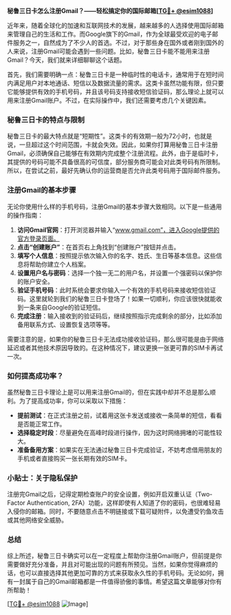 **秘鲁三日卡怎么注册Gmail？——轻松搞定你的国际邮箱[[TG💪+ @esim1088](https://t.me/s/esim1088)]**

近年来，随着全球化的加速和互联网技术的发展，越来越多的人选择使用国际邮箱来管理自己的生活和工作。而Google旗下的Gmail，作为全球最受欢迎的电子邮件服务之一，自然成为了不少人的首选。不过，对于那些身在国外或者刚到国外的人来说，注册Gmail可能会遇到一些问题。比如，秘鲁三日卡能不能用来注册Gmail？今天，我们就来详细聊聊这个话题。

首先，我们需要明确一点：秘鲁三日卡是一种临时性的电话卡，通常用于在短时间内满足用户对本地通话、短信以及数据流量的需求。这类卡虽然功能有限，但只要它能够提供有效的手机号码，并且该号码支持接收短信验证码，那么理论上就可以用来注册Gmail账户。不过，在实际操作中，我们还需要考虑几个关键因素。

### 秘鲁三日卡的特点与限制

秘鲁三日卡的最大特点就是“短期性”。这类卡的有效期一般为72小时，也就是说，一旦超过这个时间范围，卡就会失效。因此，如果你打算用秘鲁三日卡注册Gmail，必须确保自己能够在有效期内完成整个注册流程。此外，由于是临时卡，其提供的号码可能不具备很高的可信度，部分服务商可能会对此类号码有所限制。所以，在尝试之前，最好先确认你的运营商是否允许此类号码用于国际邮件服务。

### 注册Gmail的基本步骤

无论你使用什么样的手机号码，注册Gmail的基本步骤大致相同。以下是一些通用的操作指南：

1. **访问Gmail官网**：打开浏览器并输入“www.gmail.com”，进入Google提供的官方登录页面。
2. **点击“创建账户”**：在首页右上角找到“创建账户”按钮并点击。
3. **填写个人信息**：按照提示依次输入你的名字、姓氏、生日等基本信息。这些信息将帮助你建立个人档案。
4. **设置用户名与密码**：选择一个独一无二的用户名，并设置一个强密码以保护你的账户安全。
5. **验证手机号码**：此时系统会要求你输入一个有效的手机号码来接收短信验证码。这里就轮到我们的秘鲁三日卡登场了！如果一切顺利，你应该很快就能收到一条来自Google的验证短信。
6. **完成注册**：输入接收到的验证码后，继续按照指示完成剩余的部分，比如添加备用联系方式、设置恢复选项等等。

需要注意的是，如果你的秘鲁三日卡无法成功接收验证码，那么很可能是由于网络延迟或者其他技术原因导致的。在这种情况下，建议更换一张更可靠的SIM卡再试一次。

### 如何提高成功率？

虽然秘鲁三日卡理论上是可以用来注册Gmail的，但在实践中却并不总是那么顺利。为了提高成功率，你可以采取以下措施：

- **提前测试**：在正式注册之前，试着用这张卡发送或接收一条简单的短信，看看是否能正常工作。
- **选择稳定时段**：尽量避免在高峰时段进行操作，因为这时网络拥堵的可能性较大。
- **准备备用方案**：如果实在无法通过秘鲁三日卡完成验证，不妨考虑借用朋友的手机或者直接购买一张长期有效的SIM卡。

### 小贴士：关于隐私保护

注册完Gmail之后，记得定期检查账户的安全设置，例如开启双重认证（Two-Factor Authentication, 2FA）功能，这样即使有人知道了你的密码，也很难轻易入侵你的邮箱。同时，不要随意点击不明链接或下载可疑附件，以免遭受钓鱼攻击或其他网络安全威胁。

### 总结

综上所述，秘鲁三日卡确实可以在一定程度上帮助你注册Gmail账户，但前提是你需要做好充分准备，并且对可能出现的问题有所预见。当然，如果你觉得麻烦的话，也可以直接选择其他更加可靠的方式来获取永久性的手机号码。无论如何，拥有一封属于自己的Gmail邮箱都是一件值得骄傲的事情。希望这篇文章能够对你有所帮助！

[[TG💪+ @esim1088](https://t.me/s/esim1088) ![Image](https://i.postimg.cc/4NQfJmqS/Snipaste-2025-05-13-00-14-12.png)]